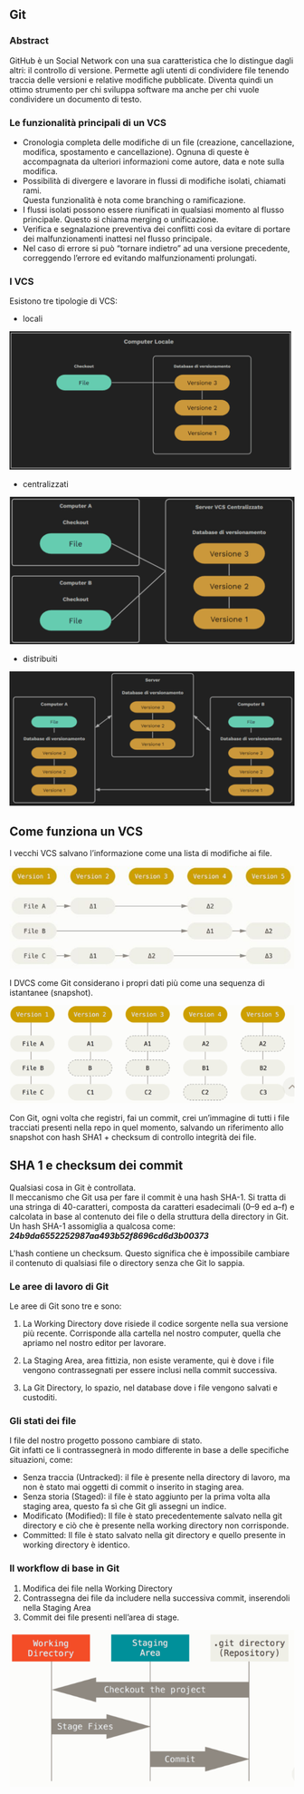 
## Git

### Abstract
GitHub è un Social Network con una sua caratteristica che lo distingue dagli altri: il controllo di versione.
Permette agli utenti di condividere file tenendo traccia delle versioni  e relative modifiche pubblicate.
Diventa quindi un ottimo strumento per chi sviluppa software ma anche per chi vuole condividere un documento di testo.

### Le funzionalità principali di un VCS

* Cronologia completa delle modifiche di un file (creazione, cancellazione, modifica, spostamento e cancellazione). Ognuna di queste è accompagnata da ulteriori informazioni come autore, data e note sulla modifica.
* Possibilità di divergere e lavorare in flussi di modifiche isolati, chiamati rami.<br> Questa funzionalità è nota come branching o ramificazione.
* I flussi isolati possono essere riunificati in qualsiasi momento al flusso principale. Questo si chiama merging o unificazione.
* Verifica e segnalazione preventiva dei conflitti così da evitare di portare dei malfunzionamenti inattesi nel flusso principale.
* Nel caso di errore si può “tornare indietro” ad una versione precedente, correggendo l’errore ed evitando malfunzionamenti prolungati.

### I VCS
Esistono tre tipologie di VCS: 
* locali

![alt text](../Images/LVCS.PNG)

* centralizzati

![alt text](../Images/CVCS.PNG)

* distribuiti

![alt text](../Images/DVCS.PNG)


## Come funziona un VCS

I vecchi VCS salvano l’informazione come una lista di modifiche ai file.

![alt text](../Images/VCS.JPG)

I DVCS come Git considerano i propri dati più come una sequenza di istantanee (snapshot).

![alt text](../Images/Git.PNG)

Con Git, ogni volta che registri, fai un commit, crei un’immagine di tutti i file tracciati presenti nella repo in quel momento, salvando un riferimento allo snapshot con hash SHA1 + checksum di controllo integrità dei file.

## SHA 1 e checksum dei commit 

Qualsiasi cosa in Git è controllata.<br> Il meccanismo che Git usa per fare il commit è una hash SHA-1. Si tratta di una stringa di 40-caratteri, composta da caratteri esadecimali (0–9 ed a–f) e calcolata in base al contenuto dei file o della struttura della directory in Git.<br> Un hash SHA-1 assomiglia a qualcosa come:<br>
***24b9da6552252987aa493b52f8696cd6d3b00373***<br>

L'hash contiene un checksum. Questo significa che è impossibile cambiare il contenuto di qualsiasi file o directory senza che Git lo sappia.

### Le aree di lavoro di Git

Le aree di Git sono tre e sono:

1. La Working Directory dove risiede il codice sorgente nella sua versione più recente. Corrisponde alla cartella nel nostro computer, quella che apriamo nel nostro editor per lavorare.

2. La Staging Area, area fittizia, non esiste veramente, qui è dove i file vengono contrassegnati per essere inclusi nella commit successiva.

3. La Git Directory, lo spazio, nel database dove i file vengono salvati e custoditi.

### Gli stati dei file

I file del nostro progetto possono cambiare di stato.<br> Git infatti ce li contrassegnerà in modo differente in base a delle specifiche situazioni, come:

* Senza traccia (Untracked): il file è presente nella directory di lavoro, ma non è stato mai oggetti di commit o inserito in staging area.
* Senza storia (Staged): il file è stato aggiunto per la prima volta alla staging area, questo fa sì che Git gli assegni un indice.
* Modificato (Modified): Il file è stato precedentemente salvato nella git directory e ciò che è presente nella working directory non corrisponde.
* Committed: Il file è stato salvato nella git directory e quello presente in working directory è identico.


### Il workflow di base in Git

1. Modifica dei file nella Working Directory
2. Contrassegna dei file da includere nella successiva commit, inserendoli nella Staging Area
3. Commit dei file presenti  nell’area di stage.


![alt text](../Images/I_tre_stati_di_Git.PNG)

